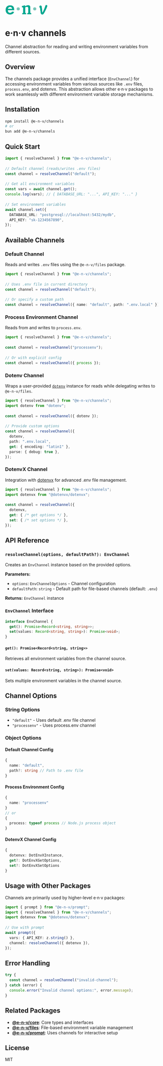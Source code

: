 <!-- markdownlint-disable-next-line -->
<img src="../../assets/env4.png" alt="e-n-v Logo" height="35"/>

# e·n·v channels

Channel abstraction for reading and writing environment variables from different sources.

## Overview

The channels package provides a unified interface (`EnvChannel`) for accessing environment variables from various sources like `.env` files, `process.env`, and dotenvx. This abstraction allows other e·n·v packages to work seamlessly with different environment variable storage mechanisms.

## Installation

```bash
npm install @e-n-v/channels
# or
bun add @e-n-v/channels
```

## Quick Start

```typescript
import { resolveChannel } from "@e-n-v/channels";

// Default channel (reads/writes .env files)
const channel = resolveChannel("default");

// Get all environment variables
const vars = await channel.get();
console.log(vars); // { DATABASE_URL: "...", API_KEY: "..." }

// Set environment variables
await channel.set({
  DATABASE_URL: "postgresql://localhost:5432/mydb",
  API_KEY: "sk-1234567890",
});
```

## Available Channels

### Default Channel

Reads and writes `.env` files using the `@e-n-v/files` package.

```typescript
import { resolveChannel } from "@e-n-v/channels";

// Uses .env file in current directory
const channel = resolveChannel("default");

// Or specify a custom path
const channel = resolveChannel({ name: "default", path: ".env.local" });
```

### Process Environment Channel

Reads from and writes to `process.env`.

```typescript
import { resolveChannel } from "@e-n-v/channels";

const channel = resolveChannel("processenv");

// Or with explicit config
const channel = resolveChannel({ process });
```

### Dotenv Channel

Wraps a user-provided [`dotenv`](https://www.npmjs.com/package/dotenv) instance for reads while delegating writes to `@e-n-v/files`.

```typescript
import { resolveChannel } from "@e-n-v/channels";
import dotenv from "dotenv";

const channel = resolveChannel({ dotenv });

// Provide custom options
const channel = resolveChannel({
  dotenv,
  path: ".env.local",
  get: { encoding: "latin1" },
  parse: { debug: true },
});
```

### DotenvX Channel

Integration with [dotenvx](https://www.npmjs.com/package/@dotenvx/dotenvx) for advanced .env file management.

```typescript
import { resolveChannel } from "@e-n-v/channels";
import dotenvx from "@dotenvx/dotenvx";

const channel = resolveChannel({
  dotenvx,
  get: { /* get options */ },
  set: { /* set options */ },
});
```

## API Reference

### `resolveChannel(options, defaultPath?): EnvChannel`

Creates an `EnvChannel` instance based on the provided options.

**Parameters:**

- `options`: `EnvChannelOptions` - Channel configuration
- `defaultPath`: `string` - Default path for file-based channels (default: `.env`)

**Returns:** `EnvChannel` instance

### `EnvChannel` Interface

```typescript
interface EnvChannel {
  get(): Promise<Record<string, string>>;
  set(values: Record<string, string>): Promise<void>;
}
```

#### `get(): Promise<Record<string, string>>`

Retrieves all environment variables from the channel source.

#### `set(values: Record<string, string>): Promise<void>`

Sets multiple environment variables in the channel source.

## Channel Options

### String Options

- `"default"` - Uses default .env file channel
- `"processenv"` - Uses process.env channel

### Object Options

#### Default Channel Config

```typescript
{
  name: "default",
  path?: string // Path to .env file
}
```

#### Process Environment Config

```typescript
{
  name: "processenv"
}
// or
{
  process: typeof process // Node.js process object
}
```

#### DotenvX Channel Config

```typescript
{
  dotenvx: DotEnvXInstance,
  get?: DotEnvXGetOptions,
  set?: DotEnvXSetOptions
}
```

## Usage with Other Packages

Channels are primarily used by higher-level e·n·v packages:

```typescript
import { prompt } from "@e-n-v/prompt";
import { resolveChannel } from "@e-n-v/channels";
import dotenvx from "@dotenvx/dotenvx";

// Use with prompt
await prompt({
  vars: { API_KEY: z.string() },
  channel: resolveChannel({ dotenvx }),
});
```

## Error Handling

```typescript
try {
  const channel = resolveChannel("invalid-channel");
} catch (error) {
  console.error("Invalid channel options:", error.message);
}
```

## Related Packages

- **[@e-n-v/core](../core)**: Core types and interfaces
- **[@e-n-v/files](../files)**: File-based environment variable management
- **[@e-n-v/prompt](../prompt)**: Uses channels for interactive setup

## License

MIT
